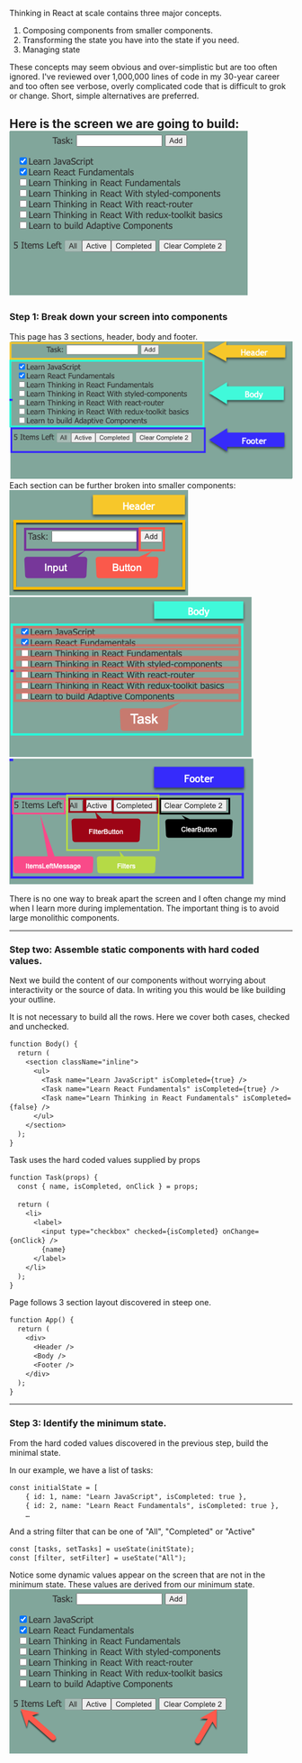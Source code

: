 Thinking in React at scale contains three major concepts.

1. Composing components from smaller components.
2.  Transforming the state you have into the state if you need.  
3. Managing state

These concepts may seem obvious and over-simplistic but are too often ignored. I've reviewed over 1,000,000 lines of code in my 30-year career and too often see verbose, overly complicated code that is difficult to grok or change. Short, simple alternatives are preferred.


Here is the screen we are going to build:
![Alt text](doc-img/raw.png)
-----------------------
### Step 1: Break down your screen into components 
This page has 3 sections, header, body and footer.
![Alt text](doc-img/App.png)
Each section can be further broken into smaller components:
![Alt text](doc-img/Header.png)
![Alt text](doc-img/Body.png)
![Alt text](doc-img/Footer.png)

There is no one way to break apart the screen and I often change my mind when I learn more during implementation.  The important thing is to avoid large monolithic components.  

-------------------
### Step two: Assemble static components with hard coded values.
Next we build the content of our components without worrying about interactivity or the source of data. In writing you this would be like building your outline.


It is not necessary to build all the rows.  Here we cover both cases, checked and unchecked.
```
function Body() {
  return (
    <section className="inline">
      <ul>
        <Task name="Learn JavaScript" isCompleted={true} />
        <Task name="Learn React Fundamentals" isCompleted={true} />
        <Task name="Learn Thinking in React Fundamentals" isCompleted={false} />
      </ul>
    </section>
  );
}
```

Task uses the hard coded values supplied by props
```
function Task(props) {
  const { name, isCompleted, onClick } = props;

  return (
    <li>
      <label>
        <input type="checkbox" checked={isCompleted} onChange={onClick} />
        {name}
      </label>
    </li>
  );
}
```

Page follows 3 section layout discovered in steep one. 
```
function App() {
  return (
    <div>
      <Header />
      <Body />
      <Footer />
    </div>
  );
}
```

------------
### Step 3: Identify the minimum state.

From the hard coded values discovered in the previous step, build the minimal state.

In our example, we have a list of tasks:
```
const initialState = [
    { id: 1, name: "Learn JavaScript", isCompleted: true },
    { id: 2, name: "Learn React Fundamentals", isCompleted: true },
    …
```

And a string filter that can be one of "All", "Completed" or "Active"

```
const [tasks, setTasks] = useState(initState);
const [filter, setFilter] = useState("All");
```

Notice some dynamic values appear on the screen that are not in the minimum state.  These values are derived from our minimum state.  
![Alt text](doc-img/DerivedState.png)
